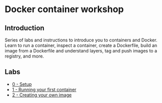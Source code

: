 # Docker container workshop

## Introduction

Series of labs and instructions to introduce you to containers and Docker. Learn to run a container, inspect a container, create a Dockerfile, build an image from a Dockerfile and understand layers, tag and push images to a registry, and more.

## Labs

- [0 - Setup](0-setup/README.md)
- [1 - Running your first container](1-first-container/README.md)
- [2 - Creating your own image](2-create-your-own-image/README.md)


